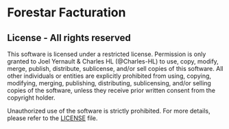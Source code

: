 # Forestar Facturation

## License - All rights reserved

This software is licensed under a restricted license. Permission is only granted to Joel Yernault & Charles HL (@Charles-HL) to use, copy, modify, merge, publish, distribute, sublicense, and/or sell copies of this software. All other individuals or entities are explicitly prohibited from using, copying, modifying, merging, publishing, distributing, sublicensing, and/or selling copies of the software, unless they receive prior written consent from the copyright holder.

Unauthorized use of the software is strictly prohibited. For more details, please refer to the [LICENSE](LICENSE) file.
